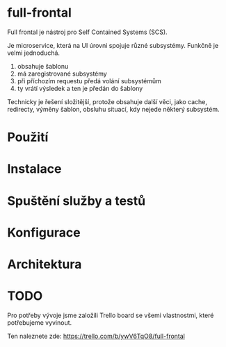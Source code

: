 # full-frontalFull frontal je nástroj pro Self Contained Systems (SCS).Je microservice, která na UI úrovni spojuje různé subsystémy. Funkčně je velmi jednoduchá.1) obsahuje šablonu2) má zaregistrované subsystémy3) při příchozím requestu předá volání subsystémům4) ty vrátí výsledek a ten je předán do šablonyTechnicky je řešení složitější, protože obsahuje další věci, jako cache, redirecty, výměny šablon, obsluhu situací, kdy nejede některý subsystém.# Použití# Instalace# Spuštění služby a testů# Konfigurace# Architektura# TODOPro potřeby vývoje jsme založili Trello board se všemi vlastnostmi, které potřebujeme vyvinout.Ten naleznete zde: https://trello.com/b/ywV6TqO8/full-frontal